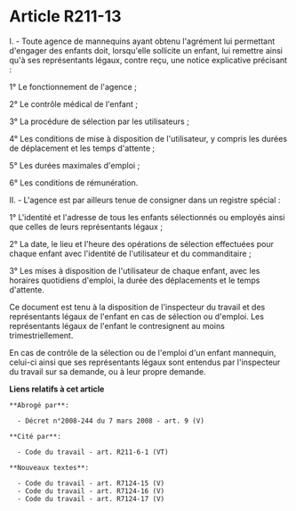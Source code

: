 # Article R211-13

I. - Toute agence de mannequins ayant obtenu l'agrément lui permettant d'engager des enfants doit, lorsqu'elle sollicite un
enfant, lui remettre ainsi qu'à ses représentants légaux, contre reçu, une notice explicative précisant :

1° Le fonctionnement de l'agence ;

2° Le contrôle médical de l'enfant ;

3° La procédure de sélection par les utilisateurs ;

4° Les conditions de mise à disposition de l'utilisateur, y compris les durées de déplacement et les temps d'attente ;

5° Les durées maximales d'emploi ;

6° Les conditions de rémunération.

II. - L'agence est par ailleurs tenue de consigner dans un registre spécial :

1° L'identité et l'adresse de tous les enfants sélectionnés ou employés ainsi que celles de leurs représentants légaux ;

2° La date, le lieu et l'heure des opérations de sélection effectuées pour chaque enfant avec l'identité de l'utilisateur et
du commanditaire ;

3° Les mises à disposition de l'utilisateur de chaque enfant, avec les horaires quotidiens d'emploi, la durée des
déplacements et le temps d'attente.

Ce document est tenu à la disposition de l'inspecteur du travail et des représentants légaux de l'enfant en cas de sélection
ou d'emploi. Les représentants légaux de l'enfant le contresignent au moins trimestriellement.

En cas de contrôle de la sélection ou de l'emploi d'un enfant mannequin, celui-ci ainsi que ses représentants légaux sont
entendus par l'inspecteur du travail sur sa demande, ou à leur propre demande.

**Liens relatifs à cet article**

	**Abrogé par**:

	  - Décret n°2008-244 du 7 mars 2008 - art. 9 (V)

	**Cité par**:

	  - Code du travail - art. R211-6-1 (VT)

	**Nouveaux textes**:

	  - Code du travail - art. R7124-15 (V)
	  - Code du travail - art. R7124-16 (V)
	  - Code du travail - art. R7124-17 (V)

